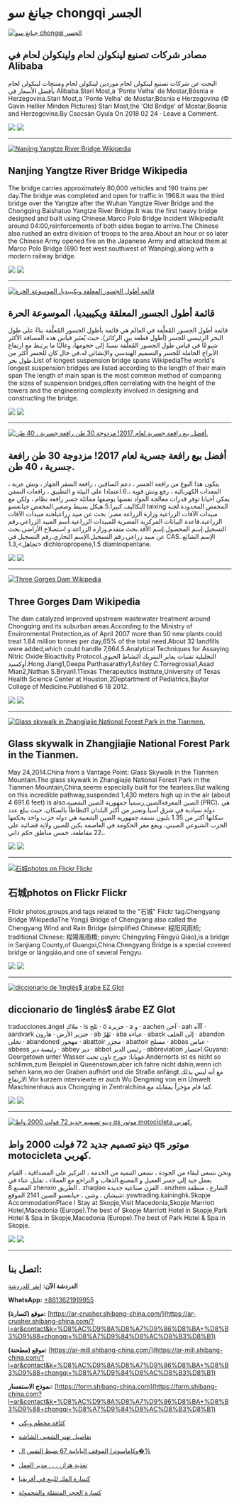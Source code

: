 # جيانغ سو chongqi الجسر

<a href="https://swt.shibang-china.com/?l=ar&img&k=%D8%AC%D9%8A%D8%A7%D9%86%D8%BA+%D8%B3%D9%88+chongqi+%D8%A7%D9%84%D8%AC%D8%B3%D8%B1" target="_blank">![جيانغ سو chongqi الجسر](http://static.shibang-china.com/all-800x300/765.jpg)</a>

## مصادر شركات تصنيع لينكولن لحام ولينكولن لحام في Alibaba
البحث عن شركات تصنيع لينكولن لحام موردين لينكولن لحام ومنتجات لينكولن لحام بأفضل الأسعار في Alibaba.Stari Most,a &#39;Ponte Velha&#39; de Mostar,Bósnia e Herzegovina.Stari Most,a &#39;Ponte Velha&#39; de Mostar,Bósnia e Herzegovina (© Gavin Hellier Minden Pictures) Stari Most,the &#39;Old Bridge&#39; of Mostar,Bosnia and Herzegovina.By Csocsán Gyula On 2018 02 24 · Leave a Comment.


<a href="https://whatsapp.shibangsoft.com/WhatsApp.php" target="_blank" title="WhatsApp">![](http://static.shibang-china.com/icon/whatsapp.png)</a> <a href="https://swt.shibang-china.com/?l=ar&icon&k=%D8%AC%D9%8A%D8%A7%D9%86%D8%BA+%D8%B3%D9%88+chongqi+%D8%A7%D9%84%D8%AC%D8%B3%D8%B1" target="_blank">![](http://static.shibang-china.com/icon/chat-ar.png)</a>

---

<a href="https://swt.shibang-china.com/?l=ar&img&k=%D8%AC%D9%8A%D8%A7%D9%86%D8%BA+%D8%B3%D9%88+chongqi+%D8%A7%D9%84%D8%AC%D8%B3%D8%B1" target="_blank">![Nanjing Yangtze River Bridge Wikipedia](http://static.shibang-china.com/all-800x300/1038.jpg)</a>

## Nanjing Yangtze River Bridge Wikipedia
The bridge carries approximately 80,000 vehicles and 190 trains per day.The bridge was completed and open for traffic in 1968.It was the third bridge over the Yangtze after the Wuhan Yangtze River Bridge and the Chongqing Baishatuo Yangtze River Bridge.It was the first heavy bridge designed and built using Chinese.Marco Polo Bridge Incident WikipediaAt around 04:00,reinforcements of both sides began to arrive.The Chinese also rushed an extra division of troops to the area.About an hour or so later the Chinese Army opened fire on the Japanese Army and attacked them at Marco Polo Bridge (690 feet west southwest of Wanping),along with a modern railway bridge.


<a href="https://whatsapp.shibangsoft.com/WhatsApp.php" target="_blank" title="WhatsApp">![](http://static.shibang-china.com/icon/whatsapp.png)</a> <a href="https://swt.shibang-china.com/?l=ar&icon&k=%D8%AC%D9%8A%D8%A7%D9%86%D8%BA+%D8%B3%D9%88+chongqi+%D8%A7%D9%84%D8%AC%D8%B3%D8%B1" target="_blank">![](http://static.shibang-china.com/icon/chat-ar.png)</a>

---

<a href="https://swt.shibang-china.com/?l=ar&img&k=%D8%AC%D9%8A%D8%A7%D9%86%D8%BA+%D8%B3%D9%88+chongqi+%D8%A7%D9%84%D8%AC%D8%B3%D8%B1" target="_blank">![قائمة أطول الجسور المعلقة ويكيبيديا، الموسوعة الحرة](http://static.shibang-china.com/all-800x300/1208.jpg)</a>

## قائمة أطول الجسور المعلقة ويكيبيديا، الموسوعة الحرة
قائمة أطول الجسور المُعلَّقة في العالم هي قائمة بأطول الجسور المُعلَّقة بناءً على طول البحر الرئيسي للجسر (أطول قطعة بين الركائز)، حيث يُعتَبر قياس هذه المسافة الأكثر شيوعًا في قياس طول الجسور المُعلَّقة نسبةً إلى حجومها، وغالبًا ما يرتبط مع ارتفاع الأبراج الحاملة للجسر والتصميم الهندسي والإنشائي له.في حال كان للجسر أكثر من طول بحر.List of longest suspension bridge spans WikipediaThe world&#39;s longest suspension bridges are listed according to the length of their main span The length of main span is the most common method of comparing the sizes of suspension bridges,often correlating with the height of the towers and the engineering complexity involved in designing and constructing the bridge.


<a href="https://whatsapp.shibangsoft.com/WhatsApp.php" target="_blank" title="WhatsApp">![](http://static.shibang-china.com/icon/whatsapp.png)</a> <a href="https://swt.shibang-china.com/?l=ar&icon&k=%D8%AC%D9%8A%D8%A7%D9%86%D8%BA+%D8%B3%D9%88+chongqi+%D8%A7%D9%84%D8%AC%D8%B3%D8%B1" target="_blank">![](http://static.shibang-china.com/icon/chat-ar.png)</a>

---

<a href="https://swt.shibang-china.com/?l=ar&img&k=%D8%AC%D9%8A%D8%A7%D9%86%D8%BA+%D8%B3%D9%88+chongqi+%D8%A7%D9%84%D8%AC%D8%B3%D8%B1" target="_blank">![أفضل بيع رافعة جسرية لعام 2017! مزدوجة 30 طن رافعة جسرية ، 40 طن.](http://static.shibang-china.com/all-800x300/92.jpg)</a>

## أفضل بيع رافعة جسرية لعام 2017! مزدوجة 30 طن رافعة جسرية ، 40 طن.
يتكون هذا النوع من رافعة الجسر ، دعم الساقين ، رافعة السفر الجهاز ، ونش عربة ، المعدات الكهربائية ، رفع ونش قوية ،.6.اعتمادا على البيئة و التطبيق ، رافعات السفن يمكن أحيانا توفر قدرات معالجة المواد نفسها بوصفها مماثلة جسر رافعة نظام ، ولكن مع التكاليف كبيرا.5.هيكل بسيط وصغير.المخفض.جيانغسو taixing المخفض المحدودة.لجنة مبيدات الآفات الزراعية وزارة الزراعة مصر: بحث عن مبيد زراعيلجنة مبيدات الآفات الزراعية.قاعدة البيانات المركزية المصرية للمبيدات الزراعية.أسم المبيد الزراعي.رقم التسجيل.إسم المحصول.إسم الآفة.بحث متقدم.وزارة الزراعة و استصلاح الأراضي.بحث عن مبيد زراعي.رقم التسجيل.الإسم التجاري.رقم التسجيل في CAS.الإسم الشائع.&lt;تجاهل&gt;,1.3 dichloropropene,1.5 diaminopentane.


<a href="https://whatsapp.shibangsoft.com/WhatsApp.php" target="_blank" title="WhatsApp">![](http://static.shibang-china.com/icon/whatsapp.png)</a> <a href="https://swt.shibang-china.com/?l=ar&icon&k=%D8%AC%D9%8A%D8%A7%D9%86%D8%BA+%D8%B3%D9%88+chongqi+%D8%A7%D9%84%D8%AC%D8%B3%D8%B1" target="_blank">![](http://static.shibang-china.com/icon/chat-ar.png)</a>

---

<a href="https://swt.shibang-china.com/?l=ar&img&k=%D8%AC%D9%8A%D8%A7%D9%86%D8%BA+%D8%B3%D9%88+chongqi+%D8%A7%D9%84%D8%AC%D8%B3%D8%B1" target="_blank">![Three Gorges Dam Wikipedia](http://static.shibang-china.com/all-800x300/1330.jpg)</a>

## Three Gorges Dam Wikipedia
The dam catalyzed improved upstream wastewater treatment around Chongqing and its suburban areas.According to the Ministry of Environmental Protection,as of April 2007 more than 50 new plants could treat 1.84 million tonnes per day,65% of the total need.About 32 landfills were added,which could handle 7,664.5.Analytical Techniques for Assaying Nitric Oxide Bioactivity Protocol.التحليلية تقنيات يعاير النيتريك النشاط الحيوي أوكسيد.Hong Jiang1,Deepa Parthasarathy1,Ashley C.Torregrossa1,Asad Mian2,Nathan S.Bryan1.1Texas Therapeutics Institute,University of Texas Health Science Center at Houston,2Deptartment of Pediatrics,Baylor College of Medicine.Published 6 18 2012.


<a href="https://whatsapp.shibangsoft.com/WhatsApp.php" target="_blank" title="WhatsApp">![](http://static.shibang-china.com/icon/whatsapp.png)</a> <a href="https://swt.shibang-china.com/?l=ar&icon&k=%D8%AC%D9%8A%D8%A7%D9%86%D8%BA+%D8%B3%D9%88+chongqi+%D8%A7%D9%84%D8%AC%D8%B3%D8%B1" target="_blank">![](http://static.shibang-china.com/icon/chat-ar.png)</a>

---

<a href="https://swt.shibang-china.com/?l=ar&img&k=%D8%AC%D9%8A%D8%A7%D9%86%D8%BA+%D8%B3%D9%88+chongqi+%D8%A7%D9%84%D8%AC%D8%B3%D8%B1" target="_blank">![Glass skywalk in Zhangjiajie National Forest Park in the Tianmen.](http://static.shibang-china.com/all-800x300/1276.jpg)</a>

## Glass skywalk in Zhangjiajie National Forest Park in the Tianmen.
May 24,2014.China from a Vantage Point: Glass Skywalk in the Tianmen Mountain.The glass skywalk in Zhangjiajie National Forest Park in the Tianmen Mountain,China,seems especially built for the fearless.But walking on this incredible pathway,suspended 1,430 meters high up in the air (about 4 691.6 feet) is also.الصين المعرفةالصين,رسمياً جمهورية الصين الشعبية (PRC)، هي دولة سيادية في شرق آسيا.وتعتبر من أكثر البلدان اكتظاظاً بالسكان، حيث يبلغ عدد سكانها أكثر من 1.35 بليون نسمة.جمهورية الصين الشعبية هي دولة حزب واحد يحكمها الحزب الشيوعي الصيني، ويقع مقر الحكومة في العاصمة بكين.للصين ولاية قضائية على 22 مقاطعة، خمس مناطق حكم ذاتي،.


<a href="https://whatsapp.shibangsoft.com/WhatsApp.php" target="_blank" title="WhatsApp">![](http://static.shibang-china.com/icon/whatsapp.png)</a> <a href="https://swt.shibang-china.com/?l=ar&icon&k=%D8%AC%D9%8A%D8%A7%D9%86%D8%BA+%D8%B3%D9%88+chongqi+%D8%A7%D9%84%D8%AC%D8%B3%D8%B1" target="_blank">![](http://static.shibang-china.com/icon/chat-ar.png)</a>

---

<a href="https://swt.shibang-china.com/?l=ar&img&k=%D8%AC%D9%8A%D8%A7%D9%86%D8%BA+%D8%B3%D9%88+chongqi+%D8%A7%D9%84%D8%AC%D8%B3%D8%B1" target="_blank">![石城photos on Flickr Flickr](http://static.shibang-china.com/all-800x300/364.jpg)</a>

## 石城photos on Flickr Flickr
Flickr photos,groups,and tags related to the &quot;石城&quot; Flickr tag.Chengyang Bridge WikipediaThe Yongji Bridge of Chengyang also called the Chengyang Wind and Rain Bridge (simplified Chinese: 程阳风雨桥; traditional Chinese: 程陽風雨橋; pinyin: Chéngyáng Fēngyǔ Qiáo),is a bridge in Sanjiang County,of Guangxi,China.Chengyang Bridge is a special covered bridge or lángqiáo,and one of several Fengyu.


<a href="https://whatsapp.shibangsoft.com/WhatsApp.php" target="_blank" title="WhatsApp">![](http://static.shibang-china.com/icon/whatsapp.png)</a> <a href="https://swt.shibang-china.com/?l=ar&icon&k=%D8%AC%D9%8A%D8%A7%D9%86%D8%BA+%D8%B3%D9%88+chongqi+%D8%A7%D9%84%D8%AC%D8%B3%D8%B1" target="_blank">![](http://static.shibang-china.com/icon/chat-ar.png)</a>

---

<a href="https://swt.shibang-china.com/?l=ar&img&k=%D8%AC%D9%8A%D8%A7%D9%86%D8%BA+%D8%B3%D9%88+chongqi+%D8%A7%D9%84%D8%AC%D8%B3%D8%B1" target="_blank">![diccionario de 1inglés$ árabe EZ Glot](http://static.shibang-china.com/all-800x300/919.jpg)</a>

## diccionario de 1inglés$ árabe EZ Glot
traducciones.ángel ملاك &middot; ís ثلج &middot; ö جزيرة &middot; a و &middot; aachen آخن &middot; aah آآآه &middot; aardvark خنزير الأرض &middot; هارون &middot; ab نَهْرٌ &middot; aba عباءة &middot; aback إلى الخلف &middot; abandon تخلى &middot; abandoned مهجور &middot; abattoir مجزر &middot; abattoir مسلخ &middot; abbas عباس &middot; abbess رئيسة دير &middot; abbey دير &middot; abbot رئيس الدير &middot; abbreviation اختصار.Guyana: Georgetown unter Wasser غويانا: جورج تاون تحت.Andernorts ist es nicht so schlimm,zum Beispiel in Queenstown,aber ich fahre nicht dahin,wenn ich sehen kann,wo der Graben aufhört und die Straße anfängt.مع أنه ليس بذلك الارتفاع.Vor kurzem interviewte er auch Wu Dengming von ein Umwelt Maschinenhaus aus Chongqing in Zentralchina.كما قام مؤخراً بمقابلة مع.


<a href="https://whatsapp.shibangsoft.com/WhatsApp.php" target="_blank" title="WhatsApp">![](http://static.shibang-china.com/icon/whatsapp.png)</a> <a href="https://swt.shibang-china.com/?l=ar&icon&k=%D8%AC%D9%8A%D8%A7%D9%86%D8%BA+%D8%B3%D9%88+chongqi+%D8%A7%D9%84%D8%AC%D8%B3%D8%B1" target="_blank">![](http://static.shibang-china.com/icon/chat-ar.png)</a>

---

<a href="https://swt.shibang-china.com/?l=ar&img&k=%D8%AC%D9%8A%D8%A7%D9%86%D8%BA+%D8%B3%D9%88+chongqi+%D8%A7%D9%84%D8%AC%D8%B3%D8%B1" target="_blank">![دينو تصميم جديد 72 فولت 2000 واط qs موتور motocicleta كهربي.](http://static.shibang-china.com/all-800x300/1454.jpg)</a>

## دينو تصميم جديد 72 فولت 2000 واط qs موتور motocicleta كهربي.
ونحن نسعى لبقاء من الجودة ، تسعى التنمية من الخدمة ، التركيز على المصداقية ، القيام بعمل جيد إلى جسر العميل و المصنع.الذهاب و التراجع مع العملاء ، تقليل عناء في المصنع.8 zhenxin الطريق ، zhaqiao القرن صناعية جديدة ، anzhen الشارع ، منطقة شيشان ، وشى ، جيانغسو الصين 2141 الموقع:.yswtrading.kaininghk.Skopje AccommodationPlace I Stay at Skopje,Visit Macedonia,Skopje Marriott Hotel,Macedonia (Europe).The best of Skopje Marriott Hotel in Skopje,Park Hotel &amp; Spa in Skopje,Macedonia (Europe).The best of Park Hotel &amp; Spa in Skopje.


<a href="https://whatsapp.shibangsoft.com/WhatsApp.php" target="_blank" title="WhatsApp">![](http://static.shibang-china.com/icon/whatsapp.png)</a> <a href="https://swt.shibang-china.com/?l=ar&icon&k=%D8%AC%D9%8A%D8%A7%D9%86%D8%BA+%D8%B3%D9%88+chongqi+%D8%A7%D9%84%D8%AC%D8%B3%D8%B1" target="_blank">![](http://static.shibang-china.com/icon/chat-ar.png)</a>

---
## اتصل بنا:

**الدردشة الآن:** [انقر للدردشة](https://swt.shibang-china.com?l=ar&contact&k=%D8%AC%D9%8A%D8%A7%D9%86%D8%BA+%D8%B3%D9%88+chongqi+%D8%A7%D9%84%D8%AC%D8%B3%D8%B1)

**WhatsApp:**  [+8613621919955](https://whatsapp.shibangsoft.com/WhatsApp.php)

**موقع (كسارة):** [https://ar-crusher.shibang-china.com/](https://ar-crusher.shibang-china.com/?l=ar&contact&k=%D8%AC%D9%8A%D8%A7%D9%86%D8%BA+%D8%B3%D9%88+chongqi+%D8%A7%D9%84%D8%AC%D8%B3%D8%B1)

**موقع (مطحنة):** [https://ar-mill.shibang-china.com/](https://ar-mill.shibang-china.com/?l=ar&contact&k=%D8%AC%D9%8A%D8%A7%D9%86%D8%BA+%D8%B3%D9%88+chongqi+%D8%A7%D9%84%D8%AC%D8%B3%D8%B1)

**نموذج الاستفسار:** [https://form.shibang-china.com](https://form.shibang-china.com?l=ar&contact&k=%D8%AC%D9%8A%D8%A7%D9%86%D8%BA+%D8%B3%D9%88+chongqi+%D8%A7%D9%84%D8%AC%D8%B3%D8%B1)

* [كثافة محطم ويكي](../30/%D9%83%D8%AB%D8%A7%D9%81%D8%A9%20%D9%85%D8%AD%D8%B7%D9%85%20%D9%88%D9%8A%D9%83%D9%8A.md)

* [تفاصيل تهتز الشعبي الشاشة](../27/%D8%AA%D9%81%D8%A7%D8%B5%D9%8A%D9%84%20%D8%AA%D9%87%D8%AA%D8%B2%20%D8%A7%D9%84%D8%B4%D8%B9%D8%A8%D9%8A%20%D8%A7%D9%84%D8%B4%D8%A7%D8%B4%D8%A9.md)

* [وكاماسوترا الموقف اليابانية 67 ضبط النفس ال�%](../27/%D9%88%D9%83%D8%A7%D9%85%D8%A7%D8%B3%D9%88%D8%AA%D8%B1%D8%A7%20%D8%A7%D9%84%D9%85%D9%88%D9%82%D9%81%20%D8%A7%D9%84%D9%8A%D8%A7%D8%A8%D8%A7%D9%86%D9%8A%D8%A9%2067%20%D8%B6%D8%A8%D8%B7%20%D8%A7%D9%84%D9%86%D9%81%D8%B3%20%D8%A7%D9%84%EF%BF%BD%25.md)

* [تغذية هزاز. . . . مدير العمل](../28/%D8%AA%D8%BA%D8%B0%D9%8A%D8%A9%20%D9%87%D8%B2%D8%A7%D8%B2.%20.%20.%20.%20%D9%85%D8%AF%D9%8A%D8%B1%20%D8%A7%D9%84%D8%B9%D9%85%D9%84.md)

* [كسارة الفك للبيع في أفريقيا](../27/%D9%83%D8%B3%D8%A7%D8%B1%D8%A9%20%D8%A7%D9%84%D9%81%D9%83%20%D9%84%D9%84%D8%A8%D9%8A%D8%B9%20%D9%81%D9%8A%20%D8%A3%D9%81%D8%B1%D9%8A%D9%82%D9%8A%D8%A7.md)

* [كسارة الحجر المتنقلة والمحمولة](../29/%D9%83%D8%B3%D8%A7%D8%B1%D8%A9%20%D8%A7%D9%84%D8%AD%D8%AC%D8%B1%20%D8%A7%D9%84%D9%85%D8%AA%D9%86%D9%82%D9%84%D8%A9%20%D9%88%D8%A7%D9%84%D9%85%D8%AD%D9%85%D9%88%D9%84%D8%A9.md)